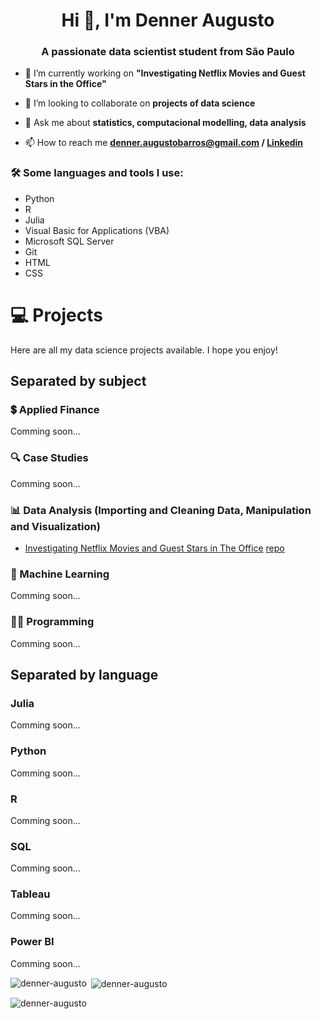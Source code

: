 <h1 align="center">Hi 👋, I'm Denner Augusto</h1>
<h3 align="center">A passionate data scientist student from São Paulo</h3>


- 🔭 I’m currently working on **"Investigating Netflix Movies and Guest Stars in the Office"**

- 👯 I’m looking to collaborate on **projects of data science**

- 💬 Ask me about **statistics, computacional modelling, data analysis**

- 📫 How to reach me **denner.augustobarros@gmail.com / [Linkedin](https://linkedin.com/in/denneraugusto)**

### 🛠️ Some languages and tools I use: </b></summary>
- Python
- R 
- Julia 
- Visual Basic for Applications (VBA)
- Microsoft SQL Server
- Git
- HTML
- CSS

# 💻 Projects
Here are all my data science projects available. I hope you enjoy!

## Separated by subject
### 💲 Applied Finance
Comming soon...

### 🔍 Case Studies
Comming soon...

### 📊 Data Analysis (Importing and Cleaning Data, Manipulation and Visualization)
- [Investigating Netflix Movies and Guest Stars in The Office](https://denner-augusto.github.io/Investigating-Netflix-Movies-and-Guest-Stars/) [repo](https://github.com/denner-augusto/Investigating-Netflix-Movies-and-Guest-Stars)

### 🧠 Machine Learning
Comming soon...

### 👨‍💻 Programming
Comming soon...

## Separated by language

### Julia
Comming soon...

### Python
Comming soon...

### R
Comming soon...

### SQL
Comming soon...

### Tableau
Comming soon...

### Power BI
Comming soon...

<p><img align="left" src="https://github-readme-stats.vercel.app/api/top-langs?username=denner-augusto&show_icons=true&locale=en&layout=compact" alt="denner-augusto" /></p>

<p>&nbsp;<img align="center" src="https://github-readme-stats.vercel.app/api?username=denner-augusto&show_icons=true&locale=en" alt="denner-augusto" /></p>

<p><img align="center" src="https://github-readme-streak-stats.herokuapp.com/?user=denner-augusto&" alt="denner-augusto" /></p>
